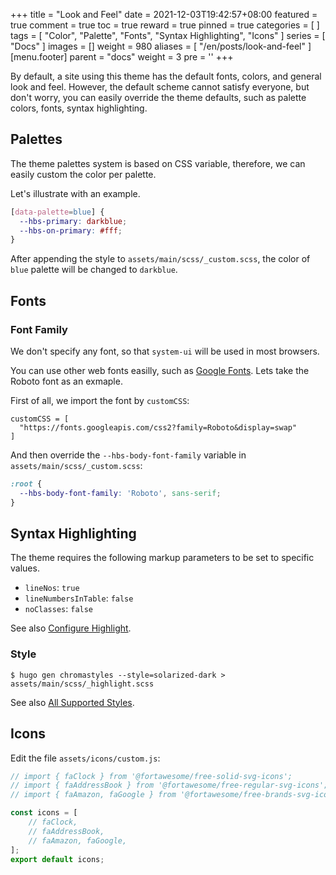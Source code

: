 +++
title = "Look and Feel"
date = 2021-12-03T19:42:57+08:00
featured = true
comment = true
toc = true
reward = true
pinned = true
categories = [
]
tags = [
  "Color",
  "Palette",
  "Fonts",
  "Syntax Highlighting",
  "Icons"
]
series = [
  "Docs"
]
images = []
weight = 980
aliases = [
  "/en/posts/look-and-feel"
]
[menu.footer]
  parent = "docs"
  weight = 3
  pre = '<i class="fas fa-fw fa-palette"></i>'
+++

By default, a site using this theme has the default fonts, colors, and general look and feel.
However, the default scheme cannot satisfy everyone, but don't worry, you can easily override the theme defaults, such as palette colors, fonts, syntax highlighting.

<!--more-->

## Palettes

The theme palettes system is based on CSS variable, therefore, we can easily custom the color per palette.

Let's illustrate with an example.

```CSS
[data-palette=blue] {
  --hbs-primary: darkblue;
  --hbs-on-primary: #fff;
}
```

After appending the style to `assets/main/scss/_custom.scss`, the color of `blue` palette will be changed to `darkblue`.

## Fonts

### Font Family

We don't specify any font, so that `system-ui` will be used in most browsers.

You can use other web fonts easilly, such as [Google Fonts](https://fonts.google.com/). Lets take the Roboto font as an exmaple.

First of all, we import the font by `customCSS`:

```
customCSS = [
  "https://fonts.googleapis.com/css2?family=Roboto&display=swap"
]
```

And then override the `--hbs-body-font-family` variable in `assets/main/scss/_custom.scss`:

```CSS
:root {
  --hbs-body-font-family: 'Roboto', sans-serif;
}
```

## Syntax Highlighting

The theme requires the following markup parameters to be set to specific values.

- `lineNos`: `true`
- `lineNumbersInTable`: `false`
- `noClasses`: `false`

See also [Configure Highlight](https://gohugo.io/getting-started/configuration-markup#highlight).

### Style

```shell
$ hugo gen chromastyles --style=solarized-dark > assets/main/scss/_highlight.scss
```

See also [All Supported Styles](https://xyproto.github.io/splash/docs/all.html).

## Icons

Edit the file `assets/icons/custom.js`:

```js
// import { faClock } from '@fortawesome/free-solid-svg-icons';
// import { faAddressBook } from '@fortawesome/free-regular-svg-icons';
// import { faAmazon, faGoogle } from '@fortawesome/free-brands-svg-icons';

const icons = [
    // faClock,
    // faAddressBook,
    // faAmazon, faGoogle,
];
export default icons;
```
